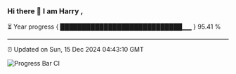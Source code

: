 ### Hi there 👋 I am Harry , 

⏳ Year progress { ████████████████████████████▁▁ } 95.41 %

---

⏰ Updated on Sun, 15 Dec 2024 04:43:10 GMT

![Progress Bar CI](https://github.com/duykhang68/duykhang68/workflows/Progress%20Bar%20CI/badge.svg)
